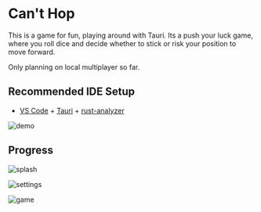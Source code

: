 # Can't Hop

This is a game for fun, playing around with Tauri.  Its a push your luck game, where you roll dice and decide whether to stick or risk your position to move forward.

Only planning on local multiplayer so far.

## Recommended IDE Setup

- [VS Code](https://code.visualstudio.com/) + [Tauri](https://marketplace.visualstudio.com/items?itemName=tauri-apps.tauri-vscode) + [rust-analyzer](https://marketplace.visualstudio.com/items?itemName=rust-lang.rust-analyzer)

![demo](./img/cant-hop.gif)

## Progress

![splash](./img/cant-hop-splash.png)

![settings](./img/settings-progress-1.png)

![game](./img/game-progress-1.png)
